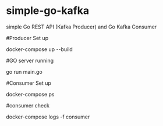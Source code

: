 # simple-go-kafka
simple Go REST API (Kafka Producer) and  Go Kafka Consumer

#Producer Set up

docker-compose up --build 

#GO server running

go run main.go

#Consumer Set up

docker-compose ps

#consumer check

docker-compose logs -f consumer
